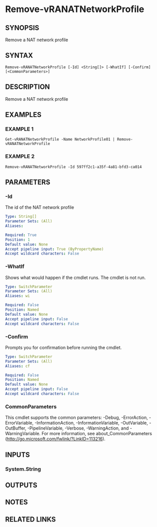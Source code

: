 # Remove-vRANATNetworkProfile

## SYNOPSIS
Remove a NAT network profile

## SYNTAX

```
Remove-vRANATNetworkProfile [-Id] <String[]> [-WhatIf] [-Confirm] [<CommonParameters>]
```

## DESCRIPTION
Remove a NAT network profile

## EXAMPLES

### EXAMPLE 1
```
Get-vRANATNetworkProfile -Name NetworkProfile01 | Remove-vRANATNetworkProfile
```

### EXAMPLE 2
```
Remove-vRANATNetworkProfile -Id 597ff2c1-a35f-4a81-bfd3-ca014
```

## PARAMETERS

### -Id
The id of the NAT network profile

```yaml
Type: String[]
Parameter Sets: (All)
Aliases:

Required: True
Position: 1
Default value: None
Accept pipeline input: True (ByPropertyName)
Accept wildcard characters: False
```

### -WhatIf
Shows what would happen if the cmdlet runs.
The cmdlet is not run.

```yaml
Type: SwitchParameter
Parameter Sets: (All)
Aliases: wi

Required: False
Position: Named
Default value: None
Accept pipeline input: False
Accept wildcard characters: False
```

### -Confirm
Prompts you for confirmation before running the cmdlet.

```yaml
Type: SwitchParameter
Parameter Sets: (All)
Aliases: cf

Required: False
Position: Named
Default value: None
Accept pipeline input: False
Accept wildcard characters: False
```

### CommonParameters
This cmdlet supports the common parameters: -Debug, -ErrorAction, -ErrorVariable, -InformationAction, -InformationVariable, -OutVariable, -OutBuffer, -PipelineVariable, -Verbose, -WarningAction, and -WarningVariable.
For more information, see about_CommonParameters (http://go.microsoft.com/fwlink/?LinkID=113216).

## INPUTS

### System.String

## OUTPUTS

## NOTES

## RELATED LINKS
